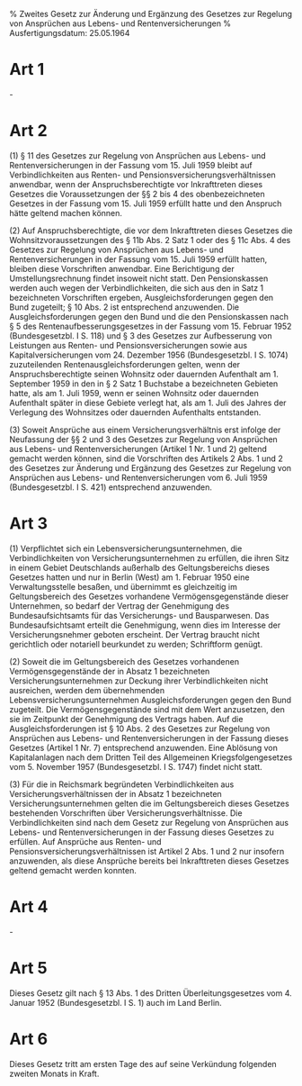 % Zweites Gesetz zur Änderung und Ergänzung des Gesetzes zur Regelung von Ansprüchen aus Lebens- und Rentenversicherungen
% Ausfertigungsdatum: 25.05.1964
 
# Art 1

\-

# Art 2

(1) § 11 des Gesetzes zur Regelung von Ansprüchen aus Lebens- und Rentenversicherungen in der Fassung vom 15. Juli 1959 bleibt auf Verbindlichkeiten aus Renten- und Pensionsversicherungsverhältnissen anwendbar, wenn der Anspruchsberechtigte vor Inkrafttreten dieses Gesetzes die Voraussetzungen der §§ 2 bis 4 des obenbezeichneten Gesetzes in der Fassung vom 15. Juli 1959 erfüllt hatte und den Anspruch hätte geltend machen können.

(2) Auf Anspruchsberechtigte, die vor dem Inkrafttreten dieses Gesetzes die Wohnsitzvoraussetzungen des § 11b Abs. 2 Satz 1 oder des § 11c Abs. 4 des Gesetzes zur Regelung von Ansprüchen aus Lebens- und Rentenversicherungen in der Fassung vom 15. Juli 1959 erfüllt hatten, bleiben diese Vorschriften anwendbar. Eine Berichtigung der Umstellungsrechnung findet insoweit nicht statt. Den Pensionskassen werden auch wegen der Verbindlichkeiten, die sich aus den in Satz 1 bezeichneten Vorschriften ergeben, Ausgleichsforderungen gegen den Bund zugeteilt; § 10 Abs. 2 ist entsprechend anzuwenden. Die Ausgleichsforderungen gegen den Bund und die den Pensionskassen nach § 5 des Rentenaufbesserungsgesetzes in der Fassung vom 15. Februar 1952 (Bundesgesetzbl. I S. 118) und § 3 des Gesetzes zur Aufbesserung von Leistungen aus Renten- und Pensionsversicherungen sowie aus Kapitalversicherungen vom 24. Dezember 1956 (Bundesgesetzbl. I S. 1074) zuzuteilenden Rentenausgleichsforderungen gelten, wenn der Anspruchsberechtigte seinen Wohnsitz oder dauernden Aufenthalt am 1. September 1959 in den in § 2 Satz 1 Buchstabe a bezeichneten Gebieten hatte, als am 1. Juli 1959, wenn er seinen Wohnsitz oder dauernden Aufenthalt später in diese Gebiete verlegt hat, als am 1. Juli des Jahres der Verlegung des Wohnsitzes oder dauernden Aufenthalts entstanden.

(3) Soweit Ansprüche aus einem Versicherungsverhältnis erst infolge der Neufassung der §§ 2 und 3 des Gesetzes zur Regelung von Ansprüchen aus Lebens- und Rentenversicherungen (Artikel 1 Nr. 1 und 2) geltend gemacht werden können, sind die Vorschriften des Artikels 2 Abs. 1 und 2 des Gesetzes zur Änderung und Ergänzung des Gesetzes zur Regelung von Ansprüchen aus Lebens- und Rentenversicherungen vom 6. Juli 1959 (Bundesgesetzbl. I S. 421) entsprechend anzuwenden.

# Art 3

(1) Verpflichtet sich ein Lebensversicherungsunternehmen, die Verbindlichkeiten von Versicherungsunternehmen zu erfüllen, die ihren Sitz in einem Gebiet Deutschlands außerhalb des Geltungsbereichs dieses Gesetzes hatten und nur in Berlin (West) am 1. Februar 1950 eine Verwaltungsstelle besaßen, und übernimmt es gleichzeitig im Geltungsbereich des Gesetzes vorhandene Vermögensgegenstände dieser Unternehmen, so bedarf der Vertrag der Genehmigung des Bundesaufsichtsamts für das Versicherungs- und Bausparwesen. Das Bundesaufsichtsamt erteilt die Genehmigung, wenn dies im Interesse der Versicherungsnehmer geboten erscheint. Der Vertrag braucht nicht gerichtlich oder notariell beurkundet zu werden; Schriftform genügt.

(2) Soweit die im Geltungsbereich des Gesetzes vorhandenen Vermögensgegenstände der in Absatz 1 bezeichneten Versicherungsunternehmen zur Deckung ihrer Verbindlichkeiten nicht ausreichen, werden dem übernehmenden Lebensversicherungsunternehmen Ausgleichsforderungen gegen den Bund zugeteilt. Die Vermögensgegenstände sind mit dem Wert anzusetzen, den sie im Zeitpunkt der Genehmigung des Vertrags haben. Auf die Ausgleichsforderungen ist § 10 Abs. 2 des Gesetzes zur Regelung von Ansprüchen aus Lebens- und Rentenversicherungen in der Fassung dieses Gesetzes (Artikel 1 Nr. 7) entsprechend anzuwenden. Eine Ablösung von Kapitalanlagen nach dem Dritten Teil des Allgemeinen Kriegsfolgengesetzes vom 5. November 1957 (Bundesgesetzbl. I S. 1747) findet nicht statt.

(3) Für die in Reichsmark begründeten Verbindlichkeiten aus Versicherungsverhältnissen der in Absatz 1 bezeichneten Versicherungsunternehmen gelten die im Geltungsbereich dieses Gesetzes bestehenden Vorschriften über Versicherungsverhältnisse. Die Verbindlichkeiten sind nach dem Gesetz zur Regelung von Ansprüchen aus Lebens- und Rentenversicherungen in der Fassung dieses Gesetzes zu erfüllen. Auf Ansprüche aus Renten- und Pensionsversicherungsverhältnissen ist Artikel 2 Abs. 1 und 2 nur insofern anzuwenden, als diese Ansprüche bereits bei Inkrafttreten dieses Gesetzes geltend gemacht werden konnten.

# Art 4

\-

# Art 5

Dieses Gesetz gilt nach § 13 Abs. 1 des Dritten Überleitungsgesetzes vom 4. Januar 1952 (Bundesgesetzbl. I S. 1) auch im Land Berlin.

# Art 6

Dieses Gesetz tritt am ersten Tage des auf seine Verkündung folgenden zweiten Monats in Kraft.
